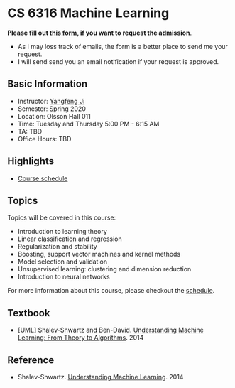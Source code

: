 # CS 6316 Machine Learning


**Please fill out [this form](https://forms.gle/fiA79Fx8DnrRM3m56), if you want to request the admission**. 

- As I may loss track of emails, the form is a better place to send me your request.
- I will send send you an email notification if your request is approved. 

## Basic Information

- Instructor: [Yangfeng Ji](http://yangfengji.net)
- Semester: Spring 2020
- Location: Olsson Hall 011
- Time: Tuesday and Thursday 5:00 PM - 6:15 AM
- TA: TBD
- Office Hours: TBD

## Highlights

- [Course schedule](schedule.md)

## Topics

Topics will be covered in this course:

- Introduction to learning theory
- Linear classification and regression
- Regularization and stability
- Boosting, support vector machines and kernel methods
- Model selection and validation
- Unsupervised learning: clustering and dimension reduction
- Introduction to neural networks

For more information about this course, please checkout the [schedule](schedule.md).

## Textbook

- [UML] Shalev-Shwartz and Ben-David. [Understanding Machine Learning: From Theory to Algorithms](https://www.cse.huji.ac.il/~shais/UnderstandingMachineLearning/). 2014

## Reference

- Shalev-Shwartz. [Understanding Machine Learning](https://www.cse.huji.ac.il/~shais/IML2014.html). 2014